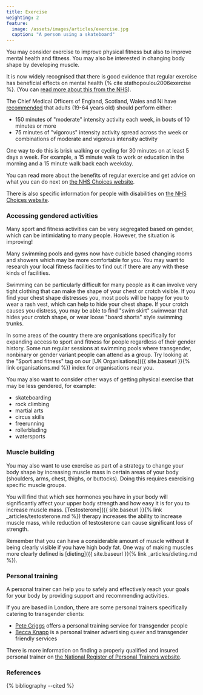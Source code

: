 ```yaml
---
title: Exercise
weighting: 2
feature:
  image: /assets/images/articles/exercise.jpg
  caption: "A person using a skateboard"
---
```


You may consider exercise to improve physical fitness but also to improve mental health and fitness. You may also be interested in changing body shape by developing muscle.

It is now widely recognised that there is good evidence that regular exercise has beneficial effects on mental health {% cite stathopoulou2006exercise %}. (You can [read more about this from the NHS](http://www.nhs.uk/Conditions/stress-anxiety-depression/Pages/mental-benefits-of-exercise.aspx)).

The Chief Medical Officers of England, Scotland, Wales and NI have [recommended](https://www.gov.uk/government/uploads/system/uploads/attachment_data/file/216370/dh_128210.pdf) that adults (19-64 years old) should perform either:

- 150 minutes of "moderate" intensity activity each week, in bouts of 10 minutes or more
- 75 minutes of "vigorous" intensity activity spread across the week or combinations of moderate and vigorous intensity activity

One way to do this is brisk walking or cycling for 30 minutes on at least 5 days a week. For example, a 15 minute walk to work or education in the morning and a 15 minute walk back each weekday.

You can read more about the benefits of regular exercise and get advice on what you can do next on [the NHS Choices website](http://www.nhs.uk/livewell/fitness/Pages/Fitnesshome.aspx).

There is also specific information for people with disabilities on [the NHS Choices website](http://www.nhs.uk/Livewell/fitness/Pages/get-active-with-a-disability-or-a-long-term-condition.aspx).

### Accessing gendered activities

Many sport and fitness activities can be very segregated based on gender, which can be intimidating to many people. However, the situation is improving!

Many swimming pools and gyms now have cubicle based changing rooms and showers which may be more comfortable for you. You may want to research your local fitness facilities to find out if there are any with these kinds of facilities.

Swimming can be particularly difficult for many people as it can involve very tight clothing that can make the shape of your chest or crotch visible. If you find your chest shape distresses you, most pools will be happy for you to wear a rash vest, which can help to hide your chest shape. If your crotch causes you distress, you may be able to find "swim skirt" swimwear that hides your crotch shape, or wear loose "board shorts" style swimming trunks.

In some areas of the country there are organisations specifically for expanding access to sport and fitness for people regardless of their gender history. Some run regular sessions at swimming pools where transgender, nonbinary or gender variant people can attend as a group. Try looking at the "Sport and fitness" tag on our [UK Organisations]({{ site.baseurl }}{% link organisations.md %}) index for organisations near you.

You may also want to consider other ways of getting physical exercise that may be less gendered, for example:

- skateboarding
- rock climbing
- martial arts
- circus skills
- freerunning
- rollerblading
- watersports

### Muscle building

You may also want to use exercise as part of a strategy to change your body shape by increasing muscle mass in certain areas of your body (shoulders, arms, chest, thighs, or buttocks). Doing this requires exercising specific muscle groups.

You will find that which sex hormones you have in your body will significantly affect your upper body strength and how easy it is for you to increase muscle mass. [Testosterone]({{ site.baseurl }}{% link _articles/testosterone.md %}) therapy increases the ability to increase muscle mass, while reduction of testosterone can cause significant loss of strength.

Remember that you can have a considerable amount of muscle without it being clearly visible if you have high body fat. One way of making muscles more clearly defined is [dieting]({{ site.baseurl }}{% link _articles/dieting.md %}).

### Personal training

A personal trainer can help you to safely and effectively reach your goals for your body by providing support and recommending activities.

If you are based in London, there are some personal trainers specifically catering to transgender clients:

- [Pete Griggs](http://www.petegriggs.com/personal-trainer-transgender/) offers a personal training service for transgender people
- [Becca Knapp](http://www.trainwithbecca.com/) is a personal trainer advertising queer and transgender friendly services

There is more information on finding a properly qualified and insured personal trainer on [the National Register of Personal Trainers website](http://www.nrpt.co.uk/find/index.htm).

### References

{% bibliography --cited %}